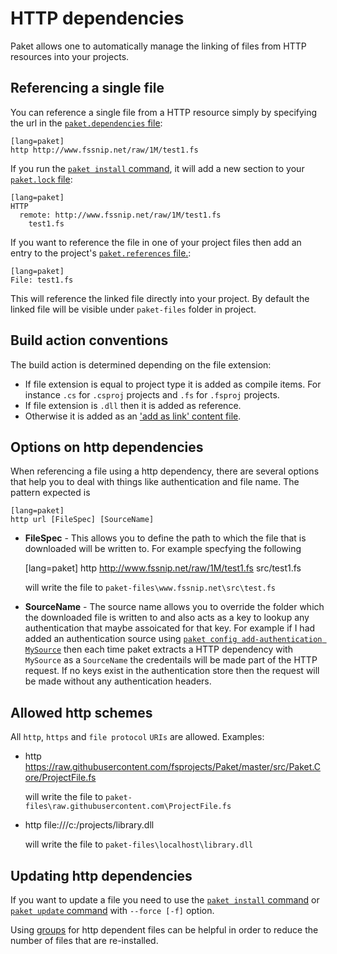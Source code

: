 # HTTP dependencies

Paket allows one to automatically manage the linking of files from HTTP resources into your projects.

## Referencing a single file

You can reference a single file from a HTTP resource simply by specifying the url in the [`paket.dependencies` file](dependencies-file.html):

    [lang=paket]
    http http://www.fssnip.net/raw/1M/test1.fs

If you run the [`paket install` command](paket-install.html), it will add a new section to your [`paket.lock` file](lock-file.html):

    [lang=paket]
    HTTP
      remote: http://www.fssnip.net/raw/1M/test1.fs
        test1.fs


If you want to reference the file in one of your project files then add an entry to the project's [`paket.references` file.](references-files.html):

    [lang=paket]
    File: test1.fs

This will reference the linked file directly into your project.
By default the linked file will be visible under ``paket-files`` folder in project.

## Build action conventions

The build action is determined depending on the file extension:

* If file extension is equal to project type it is added as compile items. For instance `.cs` for `.csproj` projects and `.fs` for `.fsproj` projects.
* If file extension is `.dll` then it is added as reference.
* Otherwise it is added as an ['add as link' content file](https://msdn.microsoft.com/en-us/library/windows/apps/jj714082(v=vs.105).aspx).

## Options on http dependencies

When referencing a file using a http dependency, there are several options that help you to deal with things like authentication and file name.
The pattern expected is

    [lang=paket]
    http url [FileSpec] [SourceName]

* **FileSpec** - This allows you to define the path to which the file that is downloaded will be written to. For example specfying the following

    [lang=paket]
		http http://www.fssnip.net/raw/1M/test1.fs src/test1.fs

	will write the file to `paket-files\www.fssnip.net\src\test.fs`

* **SourceName** - The source name allows you to override the folder which the downloaded file is written to and also acts as a key to lookup any authentication
that maybe assoicated for that key. For example if I had added an authentication source using [``paket config add-authentication MySource``](commands\config.html)
then each time paket extracts a HTTP dependency with `MySource` as a `SourceName` the credentails will be made part of the HTTP request. If no keys exist in the authentication store
then the request will be made without any authentication headers.

## Allowed http schemes

All `http`, `https` and `file protocol` `URIs` are allowed. Examples:

* http https://raw.githubusercontent.com/fsprojects/Paket/master/src/Paket.Core/ProjectFile.fs

	will write the file to `paket-files\raw.githubusercontent.com\ProjectFile.fs`

* http file:///c:/projects/library.dll

	will write the file to `paket-files\localhost\library.dll`

## Updating http dependencies

If you want to update a file you need to use the [`paket install` command](paket-install.html) or [`paket update` command](paket-update.html)  with `--force [-f]` option.

Using [groups](groups.html) for http dependent files can be helpful in order to reduce the number of files that are re-installed.
